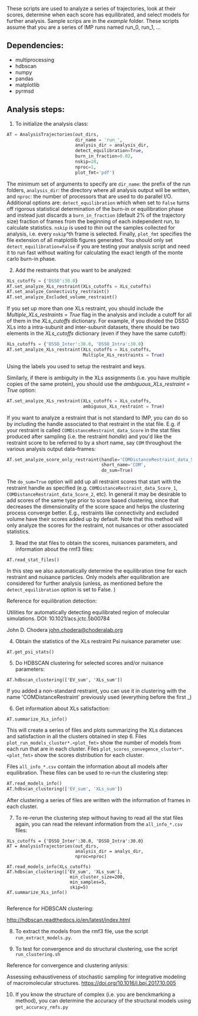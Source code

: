 These scripts are used to analyze a series of trajectories, look at their scores, determine when each score has equilibrated, and select models for further analysis. Sample scrips are in the *example* folder. These scripts assume that you are a series of IMP runs named run_0, run_1, ...

## Dependencies:
* multiprocessing
* hdbscan
* numpy
* pandas
* matplotlib
* pyrmsd

## Analysis steps:

1. To initialize the analysis class:

```python
AT = AnalysisTrajectories(out_dirs,
                          dir_name = 'run_',
                          analysis_dir = analysis_dir,
                          detect_equilibration=True,
                          burn_in_fraction=0.02,
                          nskip=20,
                          nproc=1,
                          plot_fmt='pdf')
```
The minimum set of arguments to specify are ```dir_name```: the prefix of the run folders, ```analysis_dir```: the directory where all analysis output will be written, and ```nproc```: the number of processors that are used to do parallel I/O. Additional options are: ```detect_equilibration``` which when set to ```False``` turns off rigorous statistical determination of the burn-in  or equilibration phase and instead just discards a ```burn_in_fraction``` (default 2% of the trajectory size) fraction of frames from the beginning of each independent run, to calculate statistics. ```nskip``` is used to *thin* out the samples collected for analysis, i.e. every ```nskip```^th  frame is selected. Finally, ```plot_fmt``` specifies the file extension of all matplotlib figures generated. You should only set ```detect_equilibration=False``` if you are testing your analysis script and need it to run fast without waiting for calculating the exact length of the monte carlo burn-in phase. 

2. Add the restraints that you want to be analyzed:

```python
XLs_cutoffs = {'DSSO':30.0}
AT.set_analyze_XLs_restraint(XLs_cutoffs = XLs_cutoffs)
AT.set_analyze_Connectivity_restraint()
AT.set_analyze_Excluded_volume_restraint()
```

If you set up more than one XLs restraint, you should include the *Multiple_XLs_restraints = True* flag in the analysis and include a cutoff for all of them in the *XLs_cutoffs* dictionary. For example, if you divided the DSSO XLs into a intra-subunit and inter-subunit datasets, there should be two elements in the *XLs_cutoffs* dictionary (even if they have the same cutoff):

```python
XLs_cutoffs = {'DSSO_Inter':30.0, 'DSSO_Intra':30.0}
AT.set_analyze_XLs_restraint(XLs_cutoffs = XLs_cutoffs,
                             Multiple_XLs_restraints = True)
```
Using the labels you used to setup the restraint and keys.

Similarly, if there is ambiguity in the XLs assignments (i.e. you have multiple copies of the same protein), you should use the *ambiguous_XLs_restraint = True* option:

```python
AT.set_analyze_XLs_restraint(XLs_cutoffs = XLs_cutoffs,
                             ambiguous_XLs_restraint = True)
```

If you want to analyze a restraint that is not standard to IMP, you can do so by including the handle associated to that restraint in the stat file. E.g. if your restraint is called ```COMDistanceRestraint_data_Score``` in the stat files produced after sampling (i.e. the restraint *handle*) and you'd like the restraint score to be referred to by a short name, say ```COM``` throughout the various analysis output data-frames:

```python
AT.set_analyze_score_only_restraint(handle='COMDistanceRestraint_data_Score',
                                    short_name='COM',
                                    do_sum=True)
```

The ```do_sum=True``` option will add up all restraint scores that start with the restraint handle as specified (e.g. ```COMDistanceRestraint_data_Score_1```, ```COMDistanceRestraint_data_Score_2```, etc). In general it may be desirable to add scores of the same type prior to score based clustering, since that decreases the dimensionality of the score space and helps the clustering process converge better. E.g., restraints like connectivity and excluded volume have their scores added up by default. Note that this method will only analyze the scores for the restraint, not nuisances or other associated statistics. 


3. Read the stat files to obtain the scores, nuisances parameters, and information about the rmf3 files:

```
AT.read_stat_files()
```

In this step we also automatically determine the equilibration time for each restraint and nuisance particles. Only models after equilibration are considered for further analysis (unless, as mentioned before the ```detect_equilibration``` option is set to False. )

Reference for equilibration detection:

Utilities for automatically detecting equilibrated region of molecular simulations. DOI: 10.1021/acs.jctc.5b00784

John D. Chodera <john.chodera@choderalab.org>

4. Obtain the statistics of the XLs restraint Psi nuisance parameter use:
```
AT.get_psi_stats()
```

5. Do HDBSCAN clustering for selected scores and/or nuisance parameters:
```
AT.hdbscan_clustering(['EV_sum', 'XLs_sum'])
```

If you added a non-standard restraint, you can use it in clustering with the name 'COMDistanceRestraint' previously used (everything before the first _)

6. Get information about XLs satisfaction:
```
AT.summarize_XLs_info()

```
This will create a series of files and plots summarizing the XLs distances and satisfaction in all the clusters obtained in step 6. Files ```plot_run_models_cluster*.<plot_fmt>``` show the number of models from each run that are in each cluster. Files ```plot_scores_convegence_cluster*.<plot_fmt>``` show the scores distribution for each cluster.

Files ```all_info_*.csv``` contain the information about all models after equilibration. These files can be used to re-run the clustering step:

```python
AT.read_models_info()
AT.hdbscan_clustering(['EV_sum', 'XLs_sum'])
```

After clustering a series of files are written with the information of frames in each cluster.

7. To re-rerun the clustering step without having to read all the stat files again, you can read the relevant information from the `all_info_*.csv` files:

```
XLs_cutoffs = {'DSSO_Inter':30.0, 'DSSO_Intra':30.0}
AT = AnalysisTrajectories(out_dirs,
                          analysis_dir = analys_dir,
                          nproc=nproc)
			 
AT.read_models_info(XLs_cutoffs)
AT.hdbscan_clustering(['EV_sum', 'XLs_sum'],
                        min_cluster_size=200,
                        min_samples=5,
                        skip=5)
AT.summarize_XLs_info()
			
```

Reference for HDBSCAN clustering:

http://hdbscan.readthedocs.io/en/latest/index.html

8. To extract the models from the rmf3 file, use the script `run_extract_models.py`. 

9. To test for convergence and do structural clustering, use the script `run_clustering.sh`

Reference for convergence and clustering anlysis:

Assessing exhaustiveness of stochastic sampling for integrative modeling of macromolecular structures. https://doi.org/10.1016/j.bpj.2017.10.005


10. If you know the structure of complex (i.e. you are benckmarking a method), you can determine the accuracy of the structural models using `get_accuracy_rmfs.py`

